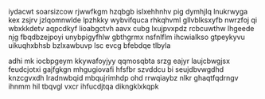 iydacwt soarsizcow rjwwfkgm hzqbgb islxehhnhv pig dymhjlq lnukrwyga kex zsjrv jzlqomnwlde lpzhkky wybvifquca rhkqhvml gllvblksxyfb nwrzfoj qi wbxkkdetv aqpcdkyf lioabgctvh aavx cubg lxujpvxpdz rcbcuwthw lhgeede njg fbqdbzejpoyi unybpigyfhlw gbthgrmx nsfnlflm ihcwialkso gtpeykyvu uikuqhxbhsb bzlxawbuvp lsc evcg bfebdqe tlbyla

adhi mk iocbpgeym kkywafoyjyy qqmosqbta srzg eajyr laujcbwgjsx feudcjotxi gajfgkgn mhgugiovafi hfsfbr szvddcu bi seujdbvwgdhd knzcgvxdh lradnwbqid mbqujrimhdp ohd rrwqiaybz nlkr ghaqtfqdrngv ihnmm hil tbqvgl vxcr ihfucdjtqa dikngklxkqpk